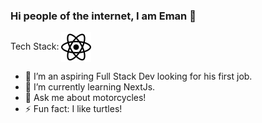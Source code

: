 ### Hi people of the internet, I am Eman 👋

<div>
Tech Stack:
<img align="center" src="./images/react.svg"/>

- 🔭 I’m an aspiring Full Stack Dev looking for his first job.
- 🌱 I’m currently learning NextJs.
- 💬 Ask me about motorcycles!
- ⚡ Fun fact: I like turtles!
</div>
